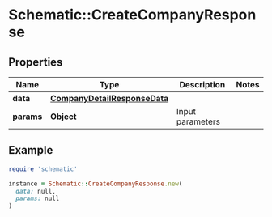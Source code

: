 # Schematic::CreateCompanyResponse

## Properties

| Name | Type | Description | Notes |
| ---- | ---- | ----------- | ----- |
| **data** | [**CompanyDetailResponseData**](CompanyDetailResponseData.md) |  |  |
| **params** | **Object** | Input parameters |  |

## Example

```ruby
require 'schematic'

instance = Schematic::CreateCompanyResponse.new(
  data: null,
  params: null
)
```

